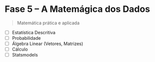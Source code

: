 # Fase 5 – A Matemágica dos Dados

> Matemática prática e aplicada

- [ ] Estatística Descritiva
- [ ] Probabilidade
- [ ] Álgebra Linear (Vetores, Matrizes)
- [ ] Cálculo
- [ ] Statsmodels
